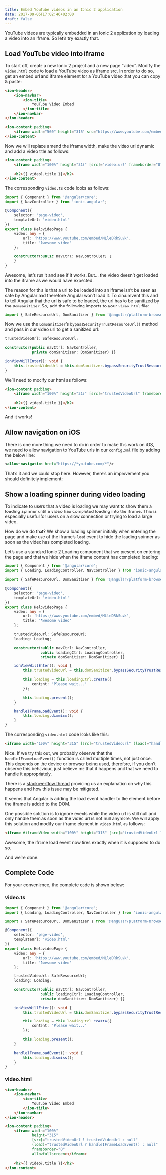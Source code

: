 ```yaml
---
title: Embed YouTube videos in an Ionic 2 application
date: 2017-09-05T17:02:46+02:00
draft: false
---
```


YouTube videos are typically embedded in an Ionic 2 application by loading a video into an iframe. So let’s try exactly that.

## Load YouTube video into iframe

To start off, create a new Ionic 2 project and a new page “video”. Modify the ```video.html``` code to load a YouTube video as iframe src. In order to do so, get an embed url and iframe element for a YouTube video that you can copy & paste:

```html
<ion-header>
    <ion-navbar>
        <ion-title>
            YouTube Video Embed
        </ion-title>
    </ion-navbar>
</ion-header>

<ion-content padding>    
    <iframe width="560" height="315" src="https://www.youtube.com/embed/MLleDRkSuvk" frameborder="0" allowfullscreen></iframe>
</ion-content>
```

Now we will replace amend the iframe width, make the video url dynamic and add a video title as follows:

```html
<ion-content padding>
    <iframe width="100%" height="315" [src]="video.url" frameborder="0" allowfullscreen></iframe>
    
    <h2>{{ video?.title }}</h2>
</ion-content>
```

The corresponding ```video.ts``` code looks as follows:

```typescript
import { Component } from '@angular/core';
import { NavController } from 'ionic-angular';

@Component({
    selector: 'page-video',
    templateUrl: 'video.html'
})
export class HelpvideoPage {
    video: any = {
        url: 'https://www.youtube.com/embed/MLleDRkSuvk',
        title: 'Awesome video'
    };

    constructor(public navCtrl: NavController) {
    }
}
```

Awesome, let’s run it and see if it works. But… the video doesn’t get loaded into the iframe as we would have expected.

The reason for this is that a url to be loaded into an iframe isn’t be seen as safe by Angular and therefore Angular won’t load it. To circumvent this and to tell Angular that the url is safe to be loaded, the url has to be sanitized by the ```DomSanitizer```. So, add the following imports to your ```video.html``` file:

```typescript
import { SafeResourceUrl, DomSanitizer } from '@angular/platform-browser';
```

Now we use the ```DomSanitizer```’s ```bypassSecurityTrustResourceUrl()``` method and pass in our video url to get a sanitized url:

```typescript
trustedVideoUrl: SafeResourceUrl;

constructor(public navCtrl: NavController,
            private domSanitizer: DomSanitizer) {}
            
ionViewWillEnter(): void {
    this.trustedVideoUrl = this.domSanitizer.bypassSecurityTrustResourceUrl(this.video.url);
}            
``` 

We’ll need to modify our html as follows:

```html
<ion-content padding>
    <iframe width="100%" height="315" [src]="trustedVideoUrl" frameborder="0" allowfullscreen></iframe>
    
    <h2>{{ video?.title }}</h2>
</ion-content>

```

And it works!

## Allow navigation on iOS

There is one more thing we need to do in order to make this work on iOS, we need to allow navigation to YouTube urls in our ```config.xml``` file by adding the below line:

```xml
<allow-navigation href="https://*youtube.com/*"/>
```

That’s it and we could stop here. However, there’s an improvement you should definitely implement:

## Show a loading spinner during video loading

To indicate to users that a video is loading we may want to show them a loading spinner until a video has completed loading into the iframe. This is especially useful for users on a slow connection or trying to load a large video.

How do we do that? We show a loading spinner initially when entering the page and make use of the iframe’s ```load``` event to hide the loading spinner as soon as the video has completed loading.

Let’s use a standard Ionic 2 Loading component that we present on entering the page and that we hide when the iframe content has completed loading:

```typescript
import { Component } from '@angular/core';
import { Loading, LoadingController, NavController } from 'ionic-angular';

import { SafeResourceUrl, DomSanitizer } from '@angular/platform-browser';

@Component({
    selector: 'page-video',
    templateUrl: 'video.html'
})
export class HelpvideoPage {
    video: any = {
        url: 'https://www.youtube.com/embed/MLleDRkSuvk',
        title: 'Awesome video'
    };

    trustedVideoUrl: SafeResourceUrl;
    loading: Loading;

    constructor(public navCtrl: NavController,
                public loadingCtrl: LoadingController,
                private domSanitizer: DomSanitizer) {}

    ionViewWillEnter(): void {
        this.trustedVideoUrl = this.domSanitizer.bypassSecurityTrustResourceUrl(this.video.url);

        this.loading = this.loadingCtrl.create({
            content: 'Please wait...'
        });

        this.loading.present();
    }

    handleIFrameLoadEvent(): void {
        this.loading.dismiss();
    }
}
```

The corresponding ```video.html``` code looks like this:

```html
<iframe width="100%" height="315" [src]="trustedVideoUrl" (load)="handleIFrameLoadEvent()" frameborder="0" allowfullscreen></iframe>
```

Nice. If we try this out, we probably observe that the ```handleIFrameLoadEvent()``` function is called multiple times, not just once. This depends on the device or browser being used, therefore, if you don’t observe this behaviour, just believe me that it happens and that we need to handle it appropriately.

There is a [stackoverflow thread](https://stackoverflow.com/questions/42677931/onload-happening-multiple-times-with-iframe) providing us an explanation on why this happens and how this issue may be mitigated.

It seems that Angular is adding the load event handler to the element before the iframe is added to the DOM.

One possible solution is to ignore events while the video url is still null and only handle them as soon as the video url is not null anymore. We will apply this solution and modify our iframe element in ```video.html``` as follows:

```html
<iframe #iframeVideo width="100%" height="315" [src]="trustedVideoUrl ? trustedVideoUrl : null" (load)="trustedVideoUrl ? handleIFrameLoadEvent() : null" frameborder="0" allowfullscreen></iframe>
```

Awesome, the iframe load event now fires exactly when it is supposed to do so.

And we’re done.

## Complete Code

For your convenience, the complete code is shown below:

### video.ts

```typescript
import { Component } from '@angular/core';
import { Loading, LoadingController, NavController } from 'ionic-angular';

import { SafeResourceUrl, DomSanitizer } from '@angular/platform-browser';

@Component({
    selector: 'page-video',
    templateUrl: 'video.html'
})
export class HelpvideoPage {
    video: any = {
        url: 'https://www.youtube.com/embed/MLleDRkSuvk',
        title: 'Awesome video'
    };

    trustedVideoUrl: SafeResourceUrl;
    loading: Loading;

    constructor(public navCtrl: NavController,
                public loadingCtrl: LoadingController,
                private domSanitizer: DomSanitizer) {}

    ionViewWillEnter(): void {
        this.trustedVideoUrl = this.domSanitizer.bypassSecurityTrustResourceUrl(this.video.url);

        this.loading = this.loadingCtrl.create({
            content: 'Please wait...'
        });

        this.loading.present();
    }

    handleIFrameLoadEvent(): void {
        this.loading.dismiss();
    }
}
```

### video.html

```html
<ion-header>
    <ion-navbar>
        <ion-title>
            YouTube Video Embed
        </ion-title>
    </ion-navbar>
</ion-header>

<ion-content padding>
    <iframe width="100%"
            height="315"
            [src]="trustedVideoUrl ? trustedVideoUrl : null"
            (load)="trustedVideoUrl ? handleIFrameLoadEvent() : null"
            frameborder="0"
            allowfullscreen></iframe>
    
    <h2>{{ video?.title }}</h2>
</ion-content>
```
